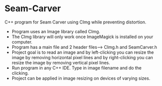 # Seam-Carver
C++ program for Seam Carver using CImg while preventing distortion.

- Program uses an Image library called CImg.
- The CImg library will only work once ImageMagick is installed on your computer.
- Program has a main file and 2 header files--> CImg.h and SeamCarver.h
- Project goal is to read an image and by left-clicking you can resize the image by removing horizontal pixel lines and 
  by right-clicking you can resize the image by removing vertical pixel lines.
- Run program in any C++ IDE. Type in image filename and do the clicking.
- Project can be applied in image resizing on devices of varying sizes.
